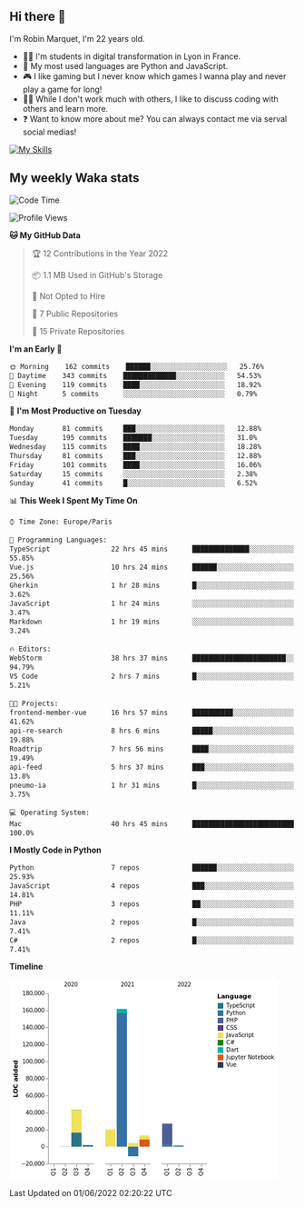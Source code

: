## Hi there 👋

I'm Robin Marquet, I'm 22 years old.

- 👨‍💻 I'm students in digital transformation in Lyon in France.
- 🌱 My most used languages are Python and JavaScript.
- 🎮 I like gaming but I never know which games I wanna play and never play a game for long!
- 👯‍♀️ While I don't work much with others, I like to discuss coding with others and learn more.
- ❓ Want to know more about me? You can always contact me via serval social medias!

[![My Skills](https://skillicons.dev/icons?i=js,html,css,docker,express,figma,firebase,graphql,mongodb,mysql,nodejs,py,react,ts,vue)](https://skillicons.dev)

## My weekly Waka stats

<!--START_SECTION:waka-->
![Code Time](http://img.shields.io/badge/Code%20Time-0%20secs-blue)

![Profile Views](http://img.shields.io/badge/Profile%20Views-0-blue)

**🐱 My GitHub Data** 

> 🏆 12 Contributions in the Year 2022
 > 
> 📦 1.1 MB Used in GitHub's Storage 
 > 
> 🚫 Not Opted to Hire
 > 
> 📜 7 Public Repositories 
 > 
> 🔑 15 Private Repositories  
 > 
**I'm an Early 🐤** 

```text
🌞 Morning    162 commits    ██████░░░░░░░░░░░░░░░░░░░   25.76% 
🌆 Daytime    343 commits    █████████████░░░░░░░░░░░░   54.53% 
🌃 Evening    119 commits    ████░░░░░░░░░░░░░░░░░░░░░   18.92% 
🌙 Night      5 commits      ░░░░░░░░░░░░░░░░░░░░░░░░░   0.79%

```
📅 **I'm Most Productive on Tuesday** 

```text
Monday       81 commits     ███░░░░░░░░░░░░░░░░░░░░░░   12.88% 
Tuesday      195 commits    ███████░░░░░░░░░░░░░░░░░░   31.0% 
Wednesday    115 commits    ████░░░░░░░░░░░░░░░░░░░░░   18.28% 
Thursday     81 commits     ███░░░░░░░░░░░░░░░░░░░░░░   12.88% 
Friday       101 commits    ████░░░░░░░░░░░░░░░░░░░░░   16.06% 
Saturday     15 commits     ░░░░░░░░░░░░░░░░░░░░░░░░░   2.38% 
Sunday       41 commits     █░░░░░░░░░░░░░░░░░░░░░░░░   6.52%

```


📊 **This Week I Spent My Time On** 

```text
⌚︎ Time Zone: Europe/Paris

💬 Programming Languages: 
TypeScript               22 hrs 45 mins      ██████████████░░░░░░░░░░░   55.85% 
Vue.js                   10 hrs 24 mins      ██████░░░░░░░░░░░░░░░░░░░   25.56% 
Gherkin                  1 hr 28 mins        █░░░░░░░░░░░░░░░░░░░░░░░░   3.62% 
JavaScript               1 hr 24 mins        ░░░░░░░░░░░░░░░░░░░░░░░░░   3.47% 
Markdown                 1 hr 19 mins        ░░░░░░░░░░░░░░░░░░░░░░░░░   3.24%

🔥 Editors: 
WebStorm                 38 hrs 37 mins      ███████████████████████░░   94.79% 
VS Code                  2 hrs 7 mins        █░░░░░░░░░░░░░░░░░░░░░░░░   5.21%

🐱‍💻 Projects: 
frontend-member-vue      16 hrs 57 mins      ██████████░░░░░░░░░░░░░░░   41.62% 
api-re-search            8 hrs 6 mins        █████░░░░░░░░░░░░░░░░░░░░   19.88% 
Roadtrip                 7 hrs 56 mins       ████░░░░░░░░░░░░░░░░░░░░░   19.49% 
api-feed                 5 hrs 37 mins       ███░░░░░░░░░░░░░░░░░░░░░░   13.8% 
pneumo-ia                1 hr 31 mins        █░░░░░░░░░░░░░░░░░░░░░░░░   3.75%

💻 Operating System: 
Mac                      40 hrs 45 mins      █████████████████████████   100.0%

```

**I Mostly Code in Python** 

```text
Python                   7 repos             ██████░░░░░░░░░░░░░░░░░░░   25.93% 
JavaScript               4 repos             ███░░░░░░░░░░░░░░░░░░░░░░   14.81% 
PHP                      3 repos             ██░░░░░░░░░░░░░░░░░░░░░░░   11.11% 
Java                     2 repos             █░░░░░░░░░░░░░░░░░░░░░░░░   7.41% 
C#                       2 repos             █░░░░░░░░░░░░░░░░░░░░░░░░   7.41%

```


**Timeline**

![Chart not found](https://raw.githubusercontent.com/rmarquet21/rmarquet21/main/charts/bar_graph.png) 


 Last Updated on 01/06/2022 02:20:22 UTC
<!--END_SECTION:waka-->
